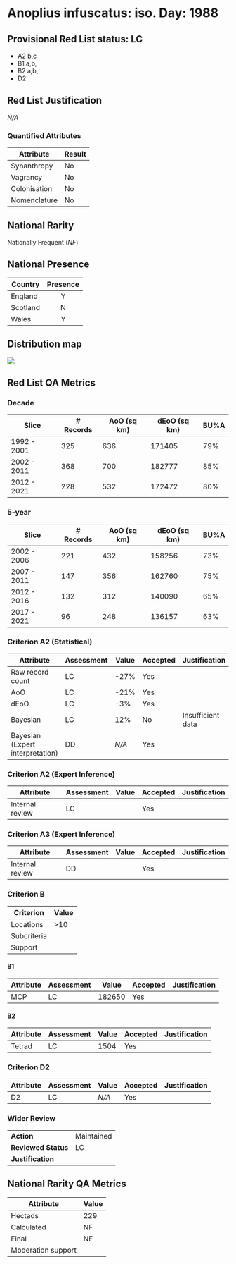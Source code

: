 # Anoplius infuscatus: iso. Day: 1988

## Provisional Red List status: LC
- A2 b,c
- B1 a,b, 
- B2 a,b, 
- D2

## Red List Justification
*N/A*
### Quantified Attributes
|Attribute|Result|
|---|---|
|Synanthropy|No|
|Vagrancy|No|
|Colonisation|No|
|Nomenclature|No|


## National Rarity
Nationally Frequent (*NF*)

## National Presence
|Country|Presence
|---|:-:|
|England|Y|
|Scotland|N|
|Wales|Y|


## Distribution map
![](../map/434.svg)

## Red List QA Metrics
### Decade
| Slice | # Records | AoO (sq km) | dEoO (sq km) |BU%A |
|---|---|---|---|---|
|1992 - 2001|325|636|171405|79%|
|2002 - 2011|368|700|182777|85%|
|2012 - 2021|228|532|172472|80%|
### 5-year
| Slice | # Records | AoO (sq km) | dEoO (sq km) |BU%A |
|---|---|---|---|---|
|2002 - 2006|221|432|158256|73%|
|2007 - 2011|147|356|162760|75%|
|2012 - 2016|132|312|140090|65%|
|2017 - 2021|96|248|136157|63%|
### Criterion A2 (Statistical)
|Attribute|Assessment|Value|Accepted|Justification
|---|---|---|---|---|
|Raw record count|LC|-27%|Yes||
|AoO|LC|-21%|Yes||
|dEoO|LC|-3%|Yes||
|Bayesian|LC|12%|No|Insufficient data|
|Bayesian (Expert interpretation)|DD|*N/A*|Yes||
### Criterion A2 (Expert Inference)
|Attribute|Assessment|Value|Accepted|Justification
|---|---|---|---|---|
|Internal review|LC||Yes||
### Criterion A3 (Expert Inference)
|Attribute|Assessment|Value|Accepted|Justification
|---|---|---|---|---|
|Internal review|DD||Yes||
### Criterion B
|Criterion| Value|
|---|---|
|Locations|>10|
|Subcriteria||
|Support||
#### B1
|Attribute|Assessment|Value|Accepted|Justification
|---|---|---|---|---|
|MCP|LC|182650|Yes||
#### B2
|Attribute|Assessment|Value|Accepted|Justification
|---|---|---|---|---|
|Tetrad|LC|1504|Yes||
### Criterion D2
|Attribute|Assessment|Value|Accepted|Justification
|---|---|---|---|---|
|D2|LC|*N/A*|Yes||
### Wider Review
|  |  |
|---|---|
|**Action**|Maintained|
|**Reviewed Status**|LC|
|**Justification**||


## National Rarity QA Metrics
|Attribute|Value|
|---|---|
|Hectads|229|
|Calculated|NF|
|Final|NF|
|Moderation support||



